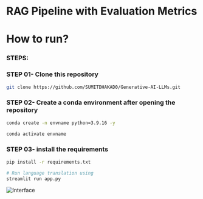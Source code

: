 # RAG Pipeline with Evaluation Metrics

# How to run?
### STEPS:

### STEP 01- Clone this repository
```bash
git clone https://github.com/SUMITDHAKAD0/Generative-AI-LLMs.git
```

### STEP 02- Create a conda environment after opening the repository

```bash
conda create -n envname python=3.9.16 -y
```

```bash
conda activate envname
```


### STEP 03- install the requirements
```bash
pip install -r requirements.txt
```


```bash
# Run language translation using
streamlit run app.py
```

![Interface](https://github.com/sample.png)
